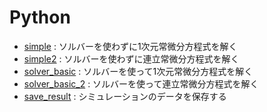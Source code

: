 # Python

* [simple](https://github.com/YoshimitsuMatsutaIe/ans_2022/blob/main/ODE/Python_src/simple.ipynb) : ソルバーを使わずに1次元常微分方程式を解く  
* [simple2](https://github.com/YoshimitsuMatsutaIe/ans_2022/blob/main/ODE/Python_src/simple2.ipynb) : ソルバーを使わずに連立常微分方程式を解く  
* [solver_basic](https://github.com/YoshimitsuMatsutaIe/ans_2022/blob/main/ODE/Python_src/solver_basic.ipynb) : ソルバーを使って1次元常微分方程式を解く  
* [solver_basic_2](https://github.com/YoshimitsuMatsutaIe/ans_2022/blob/main/ODE/Python_src/solver_basic_2.ipynb) : ソルバーを使って連立常微分方程式を解く  
* [save_result](https://github.com/YoshimitsuMatsutaIe/ans_2022/blob/main/ODE/Python_src/save_result.ipynb) : シミュレーションのデータを保存する

